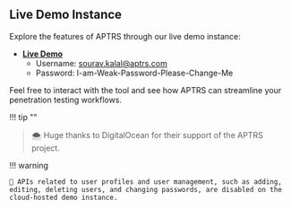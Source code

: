 ## Live Demo Instance

Explore the features of APTRS through our live demo instance:

- <a href="https://live.aptrs.com/" target="_blank">**Live Demo**</a>
  - Username: [sourav.kalal@aptrs.com](sourav.kalal@aptrs.com)
  - Password: I-am-Weak-Password-Please-Change-Me

Feel free to interact with the tool and see how APTRS can streamline your penetration testing workflows.

!!! tip ""

   > 🌨️ Huge thanks to DigitalOcean for their support of the APTRS project.


!!! warning

    🚧 APIs related to user profiles and user management, such as adding, editing, deleting users, and changing passwords, are disabled on the cloud-hosted demo instance.


